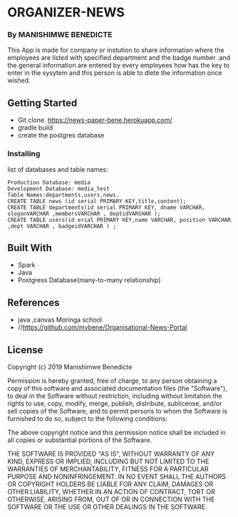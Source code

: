 # ORGANIZER-NEWS

### By MANISHIMWE BENEDICTE

This App is made for company or instution to share information where the employees are listed with specified department and the badge number .and the general information are entered by every employees how has the key to enter in the sysytem and this person is able to dlete the information once wished.
## Getting Started

* Git clone.   https://news-paper-bene.herokuapp.com/
* gradle build
* create the postgres database


### Installing
list of databases and table names:
```
Production Database: media
Development Database: media_test
Table Names:departments,users,news.
CREATE TABLE news (id serial PRIMARY KEY,title,content);
CREATE TABLE departments(id serial PRIMARY KEY, dname VARCHAR, slogonVARCHAR ,membersVARCHAR , deptidVARCHAR );
CREATE TABLE users(id erial PRIMARY KEY,name VARCHAR, position VARCHAR ,dept VARCHAR , badgeidVARCHAR ) ;
```

## Built With

*  Spark
* Java
* Postgress Database(many-to-many relationship)


## References
* java ,canvas Moringa school
* //https://github.com/mybene/Organisational-News-Portal 


## License

Copyright (c) 2019 Manishimwe Benedicte

Permission is hereby granted, free of charge, to any person obtaining a copy of this software and associated documentation files (the "Software"), to deal in the Software without restriction, including without limitation the rights to use, copy, modify, merge, publish, distribute, sublicense, and/or sell copies of the Software, and to permit persons to whom the Software is furnished to do so, subject to the following conditions:

The above copyright notice and this permission notice shall be included in all copies or substantial portions of the Software.

THE SOFTWARE IS PROVIDED "AS IS", WITHOUT WARRANTY OF ANY KIND, EXPRESS OR IMPLIED, INCLUDING BUT NOT LIMITED TO THE WARRANTIES OF MERCHANTABILITY, FITNESS FOR A PARTICULAR PURPOSE AND NONINFRINGEMENT. IN NO EVENT SHALL THE AUTHORS OR COPYRIGHT HOLDERS BE LIABLE FOR ANY CLAIM, DAMAGES OR OTHER LIABILITY, WHETHER IN AN ACTION OF CONTRACT, TORT OR OTHERWISE, ARISING FROM, OUT OF OR IN CONNECTION WITH THE SOFTWARE OR THE USE OR OTHER DEALINGS IN THE SOFTWARE.




